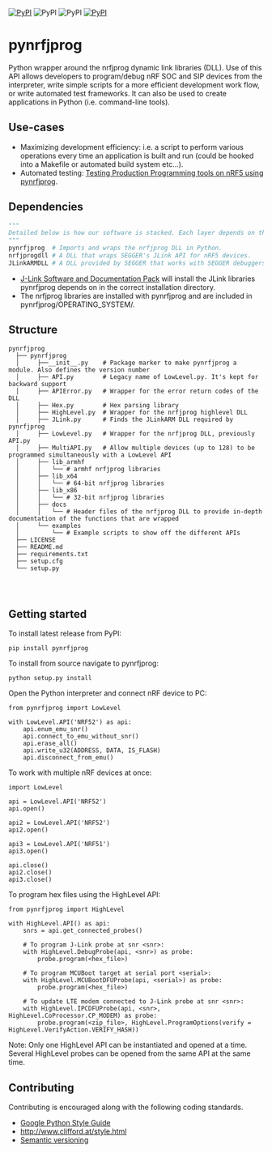 [![PyPI](https://img.shields.io/static/v1?label=license&message=Nordic%205-Clause%20License&color=brightgreen)](https://github.com/NordicSemiconductor/pynrfjprog/blob/master/LICENSE)
![PyPI](https://img.shields.io/static/v1?label=platform&message=windows%20%7C%20linux%20%7C%20osx&color=lightgrey)
![PyPI](https://img.shields.io/static/v1?label=python&message=>=3.6&color=blue) [![PyPI](https://img.shields.io/pypi/v/pynrfjprog)](https://pypi.org/project/pynrfjprog/)

# pynrfjprog
Python wrapper around the nrfjprog dynamic link libraries (DLL). Use of this API allows developers to program/debug nRF SOC and SIP devices from the interpreter, write simple scripts for a more efficient development work flow, or write automated test frameworks. It can also be used to create applications in Python (i.e. command-line tools).

## Use-cases
*  Maximizing development efficiency: i.e. a script to perform various operations every time an application is built and run (could be hooked into a Makefile or automated build system etc...).
*  Automated testing: [Testing Production Programming tools on nRF5 using pynrfjprog](https://github.com/NordicSemiconductor/nrf52-production-programming/blob/master/tests/example_test_script.py).

## Dependencies
```python
"""
Detailed below is how our software is stacked. Each layer depends on the layer below.
"""
pynrfjprog  # Imports and wraps the nrfjprog DLL in Python.
nrfjprogdll # A DLL that wraps SEGGER's JLink API for nRF5 devices.
JLinkARMDLL # A DLL provided by SEGGER that works with SEGGER debuggers. Performs all low level operations with target device.
```

* [J-Link Software and Documentation Pack](https://www.segger.com/jlink-software.html) will install the JLink libraries pynrfjprog depends on in the correct installation directory.
* The nrfjprog libraries are installed with pynrfjprog and are included in pynrfjprog/OPERATING_SYSTEM/.

## Structure
```pynrfjprog
pynrfjprog
  ├── pynrfjprog
  │     ├──__init__.py    # Package marker to make pynrfjprog a module. Also defines the version number
  │     ├── API.py        # Legacy name of LowLevel.py. It's kept for backward support
  │     ├── APIError.py   # Wrapper for the error return codes of the DLL
  │     ├── Hex.py        # Hex parsing library
  │     ├── HighLevel.py  # Wrapper for the nrfjprog highlevel DLL
  │     ├── JLink.py      # Finds the JLinkARM DLL required by pynrfjprog
  │     ├── LowLevel.py   # Wrapper for the nrfjprog DLL, previously API.py
  │     ├── MultiAPI.py   # Allow multiple devices (up to 128) to be programmed simultaneously with a LowLevel API
  │     ├── lib_armhf
  │     │   └── # armhf nrfjprog libraries
  │     ├── lib_x64
  │     │   └── # 64-bit nrfjprog libraries
  │     ├── lib_x86
  │     │   └── # 32-bit nrfjprog libraries
  │     ├── docs
  │     │   └── # Header files of the nrfjprog DLL to provide in-depth documentation of the functions that are wrapped
  │     └── examples
  │         └── # Example scripts to show off the different APIs
  ├── LICENSE
  ├── README.md
  ├── requirements.txt
  ├── setup.cfg
  └── setup.py
  
  
    
```

## Getting started
To install latest release from PyPI:
```
pip install pynrfjprog
```
To install from source navigate to pynrfjprog\:
```
python setup.py install
```
Open the Python interpreter and connect nRF device to PC:
```
from pynrfjprog import LowLevel

with LowLevel.API('NRF52') as api:
    api.enum_emu_snr()
    api.connect_to_emu_without_snr()
    api.erase_all()
    api.write_u32(ADDRESS, DATA, IS_FLASH)
    api.disconnect_from_emu()
```

To work with multiple nRF devices at once:
```
import LowLevel

api = LowLevel.API('NRF52')
api.open()

api2 = LowLevel.API('NRF52')
api2.open()

api3 = LowLevel.API('NRF51')
api3.open()

api.close()
api2.close()
api3.close()
```

To program hex files using the HighLevel API:
```
from pynrfjprog import HighLevel

with HighLevel.API() as api:
    snrs = api.get_connected_probes()

    # To program J-Link probe at snr <snr>:
    with HighLevel.DebugProbe(api, <snr>) as probe:
        probe.program(<hex_file>)

    # To program MCUBoot target at serial port <serial>:
    with HighLevel.MCUBootDFUProbe(api, <serial>) as probe:
        probe.program(<hex_file>)

    # To update LTE modem connected to J-Link probe at snr <snr>:
    with HighLevel.IPCDFUProbe(api, <snr>, HighLevel.CoProcessor.CP_MODEM) as probe:
        probe.program(<zip_file>, HighLevel.ProgramOptions(verify = HighLevel.VerifyAction.VERIFY_HASH))
```
Note: Only one HighLevel API can be instantiated and opened at a time. Several HighLevel probes can be opened from the same API at the same time.

## Contributing
Contributing is encouraged along with the following coding standards.
* [Google Python Style Guide](https://google.github.io/styleguide/pyguide.html)
* http://www.clifford.at/style.html
* [Semantic versioning](http://semver.org/)
